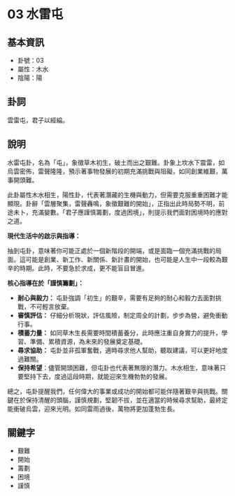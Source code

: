 # 03 水雷屯

## 基本資訊
- 卦號：03
- 屬性：木水
- 陰陽：陽

## 卦詞
雲雷屯，君子以經綸。

## 說明
水雷屯卦，名為「屯」，象徵草木初生，破土而出之艱難。卦象上坎水下震雷，如烏雲密佈，雷聲隆隆，預示著事物發展的初期充滿挑戰與阻礙，如同創業維艱，萬事開頭難。

此卦屬性木水相生，陽性卦，代表著潛藏的生機與動力，但需要克服重重困難才能顯現。卦辭「雲層聚集，雷聲轟鳴，象徵艱難的開始」，正指出此時局勢不明，前途未卜，充滿變數。「君子應謹慎籌劃，度過困境」，則提示我們面對困境時的應對之道。

**現代生活中的啟示與指導：**

抽到屯卦，意味著你可能正處於一個新階段的開端，或是面臨一個充滿挑戰的局面。這可能是創業、新工作、新關係、新計畫的開始，也可能是人生中一段較為艱辛的時期。此時，不要急於求成，更不能盲目冒進。

**核心指導在於「謹慎籌劃」：**

*   **耐心與毅力：** 屯卦強調「初生」的艱辛，需要有足夠的耐心和毅力去面對挑戰，不可輕言放棄。
*   **審慎評估：** 仔細分析現狀，評估風險，制定周全的計劃，步步為營，避免衝動行事。
*   **積蓄力量：** 如同草木生長需要時間積蓄養分，此時應注重自身實力的提升，學習、準備、累積資源，為未來的發展奠定基礎。
*   **尋求協助：** 屯卦並非孤軍奮戰，適時尋求他人幫助，聽取建議，可以更好地度過難關。
*    **保持希望**：儘管開頭困難，但屯卦也代表著無限的潛力。木水相生，意味著只要堅持下去，度過這段時期，就能迎來生機勃勃的發展。

總之，屯卦提醒我們，任何偉大的事業或成功的開始都可能伴隨著艱辛與挑戰。關鍵在於保持清醒的頭腦，謹慎規劃，堅韌不拔，並在適當的時候尋求幫助，最終定能衝破烏雲，迎來光明。如同雷雨過後，萬物將更加蓬勃生長。

## 關鍵字
- 艱難
- 開始
- 籌劃
- 困境
- 謹慎


